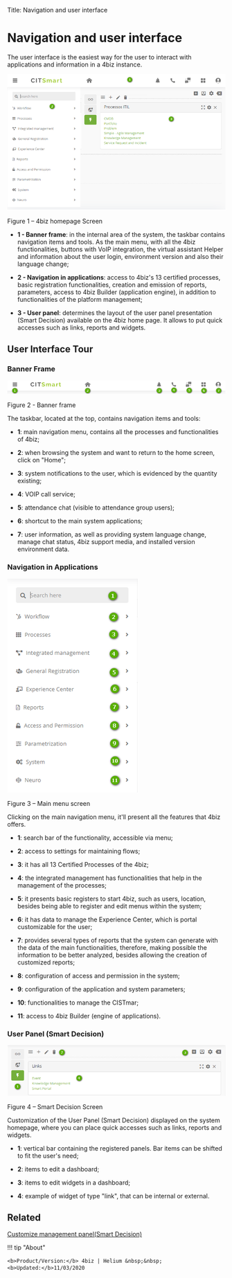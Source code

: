 Title: Navigation and user interface
# Navigation and user interface

The user interface is the easiest way for the user to interact with
applications and information in a 4biz instance.

![4biz homepage Scree](images/navigation-1.png)

Figure 1 – 4biz homepage Screen

-   **1 - Banner frame**: in the internal area of the system, the taskbar contains navigation items and tools. As the main menu, with all the 4biz functionalities, buttons with VoIP integration, the virtual assistant Helper and information about the user login, environment version and also their language change;

-   **2 - Navigation in applications**: access to 4biz's 13 certified processes,
    basic registration functionalities, creation and emission of reports, parameters,
    access to 4biz Builder (application engine), in addition to functionalities 
    of the platform management;

-   **3 - User panel**: determines the layout of the user panel presentation (Smart
    Decision) available on the 4biz home page. It allows to put
    quick accesses such as links, reports and widgets.

## User Interface Tour
 

### Banner Frame

![banner frame](images/navigation-2.png)

Figure 2 - Banner frame

The taskbar, located at the top, contains navigation items and tools:

-   **1**: main navigation menu, contains all the processes and functionalities of 4biz;

-   **2**: when browsing the system and want to return to the home screen, click on "Home";

-   **3**: system notifications to the user, which is evidenced by the quantity existing;

-   **4**: VOIP call service;

-   **5**: attendance chat (visible to attendance group users);

-   **6**: shortcut to the main system applications;

-   **7**: user information, as well as providing system language change, manage
    chat status, 4biz support media, and installed version environment
    data.

### Navigation in Applications

![main menu](images/navigation-3.png)

Figure 3 – Main menu screen

Clicking on the main navigation menu, it'll present all the features that 
4biz offers.

-   **1**: search bar of the functionality, accessible via menu;

-   **2**: access to settings for maintaining flows;

-   **3**: it has all 13 Certified Processes of the 4biz;

-   **4**: the integrated management has functionalities that help in the management
    of the processes;

-   **5**: it presents basic registers to start 4biz, such as users, location, besides 
    being able to register and edit menus within the system;

-   **6**: it has data to manage the Experience Center, which is portal customizable 
    for the user;

-   **7**: provides several types of reports that the system can generate with the
    data of the main functionalities, therefore, making possible the information
    to be better analyzed, besides allowing the creation of customized reports;

-   **8**: configuration of access and permission in the system;

-   **9**: configuration of the application and system parameters;

-   **10**: functionalities to manage the CISTmar;

-   **11**: access to 4biz Builder (engine of applications).

### User Panel (Smart Decision)

![smart decision](images/navigation-4.png)

Figure 4 – Smart Decision Screen

Customization of the User Panel (Smart Decision) displayed on the system
homepage, where you can place quick accesses such as links, reports and widgets.

-   **1**: vertical bar containing the registered panels. Bar items can be shifted to fit the user's need;

-   **2**: items to edit a dashboard;

-   **3**: items to edit widgets in a dashboard;

-   **4**: example of widget of type "link", that can be internal or external.


Related
----------

[Customize management panel(Smart Decision)](/en-us/4biz-helium/additional-features/reports/create/dashboard-customize-management-panel-smart-decision.html)



!!! tip "About"

    <b>Product/Version:</b> 4biz | Helium &nbsp;&nbsp;
    <b>Updated:</b>11/03/2020

